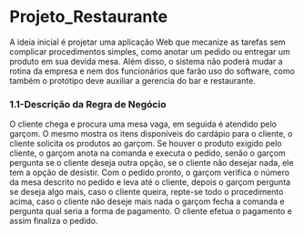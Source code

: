 # Projeto_Restaurante

<p>A ideia inicial é projetar uma aplicação Web que mecanize as tarefas sem complicar procedimentos simples, como anotar um pedido ou entregar um produto em sua devida mesa. Além disso, o sistema não poderá mudar a rotina da empresa e nem dos funcionários que farão uso do software, como também o protótipo deve auxiliar a gerencia do bar e restaurante.</p> 

<p><h3>1.1-Descrição da Regra de Negócio</h3>
O cliente chega e procura uma mesa vaga, em seguida é atendido pelo garçom. O mesmo mostra os itens disponíveis do cardápio para o cliente, o cliente solicita os produtos ao garçom. Se houver o produto exigido pelo cliente, o garçom anota na comanda e executa o pedido, senão o garçom pergunta se o cliente deseja outra opção, se o cliente não desejar nada, ele tem a opção de desistir.
Com o pedido pronto, o garçom verifica o número da mesa descrito no pedido e leva até o cliente, depois o garçom pergunta se deseja algo mais, caso o cliente queira, repte-se todo o procedimento acima, caso o cliente não deseje mais nada o garçom fecha a comanda e pergunta qual seria a forma de pagamento. O cliente efetua o pagamento e assim finaliza o pedido.</p>

<p>
</p>
